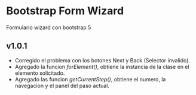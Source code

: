 # Bootstrap Form Wizard
Formulario wizard con bootstrap 5

## v1.0.1
- Corregido el problema con los botones Next y Back (Selector invalido).
- Agregado la funcion *forElement()*, obtiene la instancia de la clase en el elemento solicitado.
- Agregado las funcion *getCurrentStep()*, obtiene el numero, la navegacion y el panel del paso actual.
